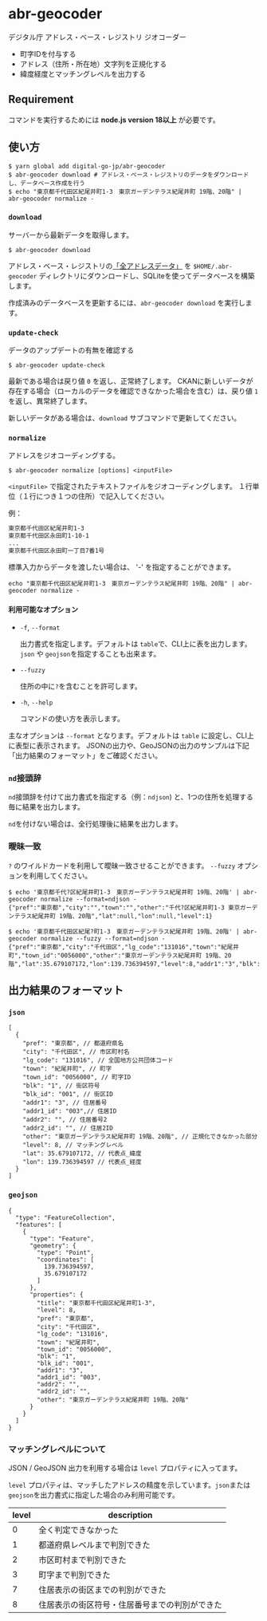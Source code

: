 # abr-geocoder
デジタル庁 アドレス・ベース・レジストリ ジオコーダー
- 町字IDを付与する
- アドレス（住所・所在地）文字列を正規化する
- 緯度経度とマッチングレベルを出力する

## Requirement

コマンドを実行するためには **node.js version 18以上** が必要です。

## 使い方

```
$ yarn global add digital-go-jp/abr-geocoder
$ abr-geocoder download # アドレス・ベース・レジストリのデータをダウンロードし、データベース作成を行う
$ echo "東京都千代田区紀尾井町1-3　東京ガーデンテラス紀尾井町 19階、20階" | abr-geocoder normalize -
```

### `download`

サーバーから最新データを取得します。

```
$ abr-geocoder download
```

アドレス・ベース・レジストリの[「全アドレスデータ」](https://catalog.registries.digital.go.jp/rc/dataset/ba000001) を `$HOME/.abr-geocoder` ディレクトリにダウンロードし、SQLiteを使ってデータベースを構築します。

作成済みのデータベースを更新するには、`abr-geocoder download` を実行します。

### `update-check`

データのアップデートの有無を確認する

```
$ abr-geocoder update-check
```

最新である場合は戻り値 `0` を返し、正常終了します。
CKANに新しいデータが存在する場合（ローカルのデータを確認できなかった場合を含む）は、戻り値 `1` を返し、異常終了します。

新しいデータがある場合は、`download` サブコマンドで更新してください。

### `normalize`

アドレスをジオコーディングする。

```
$ abr-geocoder normalize [options] <inputFile>
```

`<inputFile>` で指定されたテキストファイルをジオコーディングします。
１行単位（１行につき１つの住所）で記入してください。

例：
```sample.txt
東京都千代田区紀尾井町1-3
東京都千代田区永田町1-10-1
...
東京都千代田区永田町一丁目7番1号
```

標準入力からデータを渡したい場合は、 '-' を指定することができます。
```
echo "東京都千代田区紀尾井町1-3　東京ガーデンテラス紀尾井町 19階、20階" | abr-geocoder normalize -
```


#### 利用可能なオプション

- `-f`, `--format`

   出力書式を指定します。デフォルトは `table`で、CLI上に表を出力します。
   `json` や `geojson`を指定することも出来ます。

- `--fuzzy`

   住所の中に`?`を含むことを許可します。
  
- `-h`, `--help`

   コマンドの使い方を表示します。

主なオプションは `--format` となります。デフォルトは `table` に設定し、CLI上に表型に表示されます。
JSONの出力や、GeoJSONの出力のサンプルは下記「出力結果のフォーマット」をご確認ください。

### `nd`接頭辞

`nd`接頭辞を付けて出力書式を指定する（例：`ndjson`) と、1つの住所を処理する毎に結果を出力します。

`nd`を付けない場合は、全行処理後に結果を出力します。

### 曖昧一致

`?` のワイルドカードを利用して曖昧一致させることができます。 `--fuzzy` オプションを利用してください。

```
$ echo '東京都千代?区紀尾井町1-3　東京ガーデンテラス紀尾井町 19階、20階' | abr-geocoder normalize --format=ndjson -
{"pref":"東京都","city":"","town":"","other":"千代?区紀尾井町1-3 東京ガーデンテラス紀尾井町 19階、20階","lat":null,"lon":null,"level":1}

$ echo '東京都千代田区紀尾?町1-3　東京ガーデンテラス紀尾井町 19階、20階' | abr-geocoder normalize --fuzzy --format=ndjson -
{"pref":"東京都","city":"千代田区","lg_code":"131016","town":"紀尾井町","town_id":"0056000","other":"東京ガーデンテラス紀尾井町 19階、20階","lat":35.679107172,"lon":139.736394597,"level":8,"addr1":"3","blk":"1","blk_id":"001","addr1_id":"003","addr2":"","addr2_id":""}
```

## 出力結果のフォーマット

### `json`

```
[
  {
    "pref": "東京都", // 都道府県名
    "city": "千代田区", // 市区町村名
    "lg_code": "131016", // 全国地方公共団体コード
    "town": "紀尾井町", // 町字
    "town_id": "0056000", // 町字ID
    "blk": "1", // 街区符号
    "blk_id": "001", // 街区ID
    "addr1": "3", // 住居番号
    "addr1_id": "003",// 住居ID
    "addr2": "", // 住居番号2
    "addr2_id": "", // 住居2ID
    "other": "東京ガーデンテラス紀尾井町 19階、20階", // 正規化できなかった部分
    "level": 8, // マッチングレベル
    "lat": 35.679107172, // 代表点_緯度
    "lon": 139.736394597 // 代表点_経度
  }
]
```

### `geojson`

```
{
  "type": "FeatureCollection",
  "features": [
    {
      "type": "Feature",
      "geometry": {
        "type": "Point",
        "coordinates": [
          139.736394597,
          35.679107172
        ]
      },
      "properties": {
        "title": "東京都千代田区紀尾井町1-3",
        "level": 8,
        "pref": "東京都",
        "city": "千代田区",
        "lg_code": "131016",
        "town": "紀尾井町",
        "town_id": "0056000",
        "blk": "1",
        "blk_id": "001",
        "addr1": "3",
        "addr1_id": "003",
        "addr2": "",
        "addr2_id": "",
        "other": "東京ガーデンテラス紀尾井町 19階、20階"
      }
    }
  ]
}
```

### マッチングレベルについて

JSON / GeoJSON 出力を利用する場合は `level` プロパティに入ってます。

`level` プロパティは、マッチしたアドレスの精度を示しています。`json`または`geojson`を出力書式に指定した場合のみ利用可能です。

| level | description |
|-------|-------------|
| 0 | 全く判定できなかった |
| 1 | 都道府県レベルまで判別できた |
| 2 | 市区町村まで判別できた |
| 3 | 町字まで判別できた |
| 7 | 住居表示の街区までの判別ができた |
| 8 | 住居表示の街区符号・住居番号までの判別ができた |
